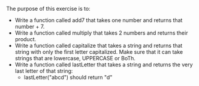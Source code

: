 The purpose of this exercise is to:
* Write a function called add7 that takes one number and returns that number + 7.
* Write a function called multiply that takes 2 numbers and returns their product.
* Write a function called capitalize that takes a string and returns that string with only the first letter capitalized. Make sure that it can take strings that are lowercase, UPPERCASE or BoTh.
* Write a function called lastLetter that takes a string and returns the very last letter of that string:
    * lastLetter("abcd") should return "d"